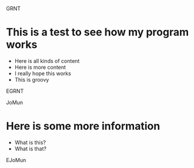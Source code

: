 GRNT

# This is a test to see how my program works

- Here is all kinds of content
- Here is more content
- I really hope this works
- This is groovy

EGRNT

JoMun

# Here is some more information

- What is this?
- What is that?

EJoMun

